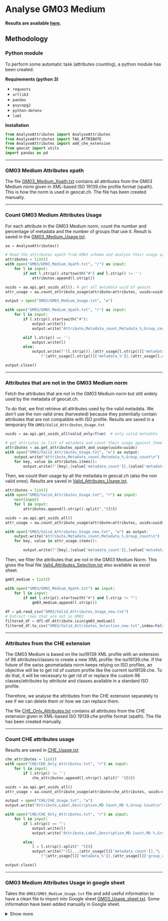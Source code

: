 # Analyse GM03 Medium
**Results are available [here](https://docs.google.com/spreadsheets/d/1yfZ_zwq72Q7rIIWJ-HAi1FeMJtv5BqrLHHi9g-z3BmA).**
## Methodology
### Python module
To perform some automatic task (attributes counting), a python module has been created.

**Requirements (python 3)**

* `requests`
* `urllib3`
* `pandas`
* `psycopg2`
* `python-dotenv`
* `lxml`

**Installation**
```python
from AnalyseAttributes import AnalyseAttributes
from AnalyseAttributes import TAG_ATTRIBUTE
from AnalyseAttributes import add_che_extension
from geocat import utils
import pandas as pd
```
---
### GM03 Medium Attributes xpath
The file [GM03_Medium_Xpath.txt](./GM03/GM03_Medium_Xpath.txt) contains all attributes from the GM03 Medium norm given in 
XML-based ISO 19139.che profile format (xpath). This is how the norm is used in geocat.ch. The file has been created manually.

---
### Count GM03 Medium Attributes Usage
For each attribute in the GM03 Medium norm, count the number and percentage of metadata and the number of groups that use it.
Result is saved in the [GM03_Medium_Usage.txt](./GM03/GM03_Medium_Usage.txt).

```python
aa = AnalyseAttributes()

# Read the attributes xpath from GM03 schema and analyse their usage against all metadata
attributes = list()
with open("GM03/GM03_Medium_Xpath.txt", "r") as input:
    for l in input:
        if not l.strip().startswith("#") and l.strip() != '':
            attributes.append(l.strip())

uuids = aa.api.get_uuids_all(). # get all metadata uuid of geocat
attr_usage = aa.count_attribute_usage(attribute=attributes, uuids=uuids). # count attributes

output = open("GM03/GM03_Medium_Usage.txt", "w")

with open("GM03/GM03_Medium_Xpath.txt", "r") as input:
    for l in input:
        if l.strip().startswith("#"):
            output.write(l)
            output.write("Attribute,Metadata_count,Metadata_%,Group_count\n")

        elif l.strip() == '':
            output.write(l)
        else:
            output.write(f"{l.strip()},{attr_usage[l.strip()]['metadata_count']},"\
                f"{attr_usage[l.strip()]['metadata_%']},{attr_usage[l.strip()]['group_count']}\n")

output.close()
```

---
### Attributes that are not in the GM03 Medium norm
Fetch the attributes that are not in the GM03 Medium norm but still widely used by the metadata of geocat.ch. 

To do that, we first retrieve all attributes used by the valid metadata. We don't use the non valid ones (harvested) because 
they potentially contain attributes that are not compatible with ISO profile.
Results are saved in a temporary file `GM03/Valid_Attributes_Usage.txt`

```python
uuids = aa.api.get_uuids_all(valid_only=True)  # only valid metadata

# get attriutes in list of metadata and count their usage against them
attributes = aa.get_attributes_xpath_and_usage(uuids=uuids) 
with open("GM03/Valid_Attributes_Usage.txt", "w") as output:
    output.write("Attribute,Metadata_count,Metadata_%,Group_count\n")
    for key, value in attributes.items():
        output.write(f"{key},{value['metadata_count']},{value['metadata_%']},{value['group_count']}\n")
```

Then, we count their usage by all the metadata in geocat.ch (also the non valid ones).
Results are saved in [Valid_Attributes_Usage.txt](./GM03/Valid_Attributes_Usage.txt).

```python
attributes = list()
with open("GM03/Valid_Attributes_Usage.txt", "r") as input:
    next(input)
    for l in input:
        attributes.append(l.strip().split(",")[0])

uuids = aa.api.get_uuids_all()
attr_usage = aa.count_attribute_usage(attribute=attributes, uuids=uuids)

with open("GM03/Valid_Attributes_Usage_new.txt", "w") as output:
    output.write("Attribute,Metadata_count,Metadata_%,Group_count\n")
    for key, value in attr_usage.items():

        output.write(f"{key},{value['metadata_count']},{value['metadata_%']},{value['group_count']}\n")
```

Then, we filter the attributes that are not in the GM03 Medium Norm. 
This gives the final file [Valid_Attributes_Selection.txt](./GM03/Valid_Attributes_Selection.txt) also available as excel sheet.

```python
gm03_medium = list()

with open("GM03/GM03_Medium_Xpath.txt") as input:
    for l in input:
        if not l.strip().startswith("#") and l.strip != "":
            gm03_medium.append(l.strip())
  
df = pd.read_csv("GM03/Valid_Attributes_Usage_new.txt")
# Extract rows that are not in GM03
filtered_df = df[~df.Attribute.isin(gm03_medium)]
filtered_df.to_csv("GM03/Valid_Attributes_Selection_new.txt",index=False)
```

---
### Attributes from the CHE extension
The GM03 Medium is based on the iso19139 XML profile with an extension of 96 attributes/classes to create a new XML profile: the iso19139.che. If the future of the swiss geometadata norm keeps relying on ISO profiles, an objective will be to get rid of custom profile like the current iso19139.che. To do that, it will be necessary to get rid of or replace the custom 96 classes/attributes by attribute and classes available in a standard ISO profile.

Therefore, we analyse the attributes from the CHE extension separately to see if we can delete them or how we can replace them.

The file [CHE_Only_Attributes.txt](./CHE/CHE_Only_Attributes.txt) contains all attributes from the CHE extension given in 
XML-based ISO 19139.che profile format (xpath). The file has been created manually.

---
### Count CHE attributes usage
Results are saved in [CHE_Usage.txt](./CHE/CHE_Usage.txt)

```python
che_attributes = list()
with open("CHE/CHE_Only_Attributes.txt", "r") as input:
    for l in input:
        if l.strip() != '':
            che_attributes.append(l.strip().split(" ")[0])

uuids = aa.api.get_uuids_all()
attr_usage = aa.count_attribute_usage(attribute=che_attributes, uuids=uuids)

output = open("CHE/CHE_Usage.txt", "w")
output.write("Attribute,Label,Description,MD Count,MD %,Group Count\n")

with open("CHE/CHE_Only_Attributes.txt", "r") as input:
    for l in input:
        if l.strip() == "":
            output.write(l)
            output.write("Attribute,Label,Description,MD Count,MD %,Group Count\n")

        else:
            l = l.strip().split(" ")[0]
            output.write(f"{l},,,{attr_usage[l]['metadata_count']},"\
                f"{attr_usage[l]['metadata_%']},{attr_usage[l]['group_count']}\n")

output.close()
```

---
### GM03 Medium Attributes Usage in google sheet
Takes the `GM03/GM03_Medium_Usage.txt` file and add useful information to have a clean file to import into Google sheet 
[GM03_Usage_sheet.txt](./GM03_Usage_sheet.txt). Some information have been added manually in Google sheet.

<details>
    <summary>Show more</summary>
    
```python
output = open("GM03_Usage_sheet.txt", "w")

che_only = list()
with open("CHE/CHE_Only_Attributes.txt", "r") as input:
    for l in input:
        if l.strip() != "":
            che_only.append(l.strip().split(" ")[0])

all_attributes = list()
with open("All_Used_Attributes/Attributes_Xpaths_NonHarvested_Count.txt") as input:
    next(input)
    for l in input:
        all_attributes.append(l.split(",")[0].split("/"))


with open("GM03/GM03_Medium_Usage.txt", "r") as input:
    for l in input:
        if l.strip().startswith("#"):
            output.write(f"# {l.replace('#','').replace('-','')}")
            output.write("Attribute,Label,Description,MD Count,MD %,Group Count,Type,CHE,Core,BGDI,GDB,ODS,Inspire\n")

        elif l.strip().startswith("Attribute"):
            continue

        elif l.strip() == "":
            output.write(l)

        else:
            che = ""
            attr_type = ""
            for i in che_only:
                if i in l.strip():
                    che = "yes"

            last_tag = l.strip().split(",")[0].split("/")[-1]
            if utils.xpath_ns_code2url(last_tag) in TAG_ATTRIBUTE or "Code" in last_tag:
                attribute = "/".join(l.strip().split(",")[0].split("/")[:-1])
                attr_type = last_tag
            else:
                attribute = l.strip().split(",")[0]
                classes = list()
                for i in all_attributes:
                    for j in range(len(i)):
                        if last_tag == i[j]:
                            if j == len(i)-1:
                                if add_che_extension(i[j]) not in classes:
                                    classes.append(add_che_extension(i[j]))
                                    attribute = "/".join(l.strip().split(",")[0].split("/")[:-1])
                            else:                 
                                if add_che_extension(i[j+1]) not in classes:
                                    classes.append(add_che_extension(i[j+1]))

                attr_type = " or ".join(classes)

            output.write(f"{attribute},,,{','.join(l.strip().split(',')[1:])},{attr_type},{che},,,,,\n")

output.close()
```
    
</details>
